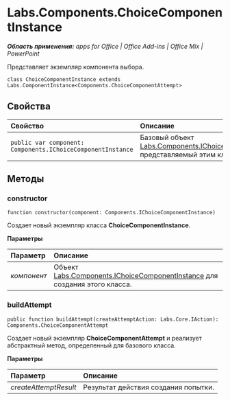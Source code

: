 
# Labs.Components.ChoiceComponentInstance

 _**Область применения:** apps for Office | Office Add-ins | Office Mix | PowerPoint_

Представляет экземпляр компонента выбора.

```
class ChoiceComponentInstance extends Labs.ComponentInstance<Components.ChoiceComponentAttempt>
```


## Свойства


|Свойство|Описание|
|:-----|:-----|
| `public var component: Components.IChoiceComponentInstance`|Базовый объект [Labs.Components.IChoiceComponentInstance](../../reference/office-mix/labs.components.ichoicecomponentinstance.md), представляемый этим классом.|

## Методы




### constructor

 `function constructor(component: Components.IChoiceComponentInstance)`

Создает новый экземпляр класса **ChoiceComponentInstance**.

 **Параметры**


|Параметр|Описание|
|:-----|:-----|
| _компонент_|Объект [Labs.Components.IChoiceComponentInstance](../../reference/office-mix/labs.components.ichoicecomponentinstance.md) для создания этого класса.|

### buildAttempt

 `public function buildAttempt(createAttemptAction: Labs.Core.IAction): Components.ChoiceComponentAttempt`

Создает новый экземпляр **ChoiceComponentAttempt** и реализует абстрактный метод, определенный для базового класса.

 **Параметры**


|Параметр|Описание|
|:-----|:-----|
| _createAttemptResult_|Результат действия создания попытки.|
